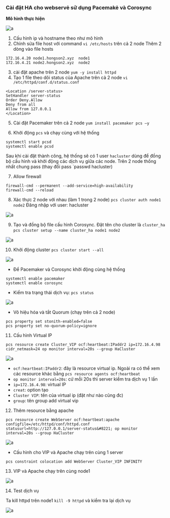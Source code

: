 ### Cài đặt HA cho webservẻ sử dụng Pacemakẻ và Corosync

**Mô hình thực hiện**

![a](https://f5-zpcloud.zdn.vn/8376149909900620443/c33cc7051723d07d8932.jpg)

1. Cấu hình ip và hostname theo như mô hình 
2. Chỉnh sửa file host với command `vi /etc/hosts` trên cả 2 node
Thêm 2 dòng vào file hosts

```
172.16.4.20 node1.hongson2.xyz  node1
172.16.4.21 node2.hongson2.xyz  node2
```

3. cài đặt apache trên 2 node `yum -y install httpd`
4. Tạo 1 file theo dõi status của Apache trên cả 2 node
`vi /etc/httpd/conf.d/status.conf`

```
<Location /server-status>
SetHandler server-status
Order Deny.Allow
Deny from all
Allow from 127.0.0.1
</Location>
```

5. Cài đặt Pacemaker trên cả 2 node
`yum install pacemaker pcs –y`

6. Khởi động `pcs` và chạy cùng với hệ thống 

```
systemctl start pcsd
systemctl enable pcsd
```

Sau khi cài đặt thành công, hệ thống sẽ có 1 user `hacluster` dùng để đồng bộ cấu hình và khởi động các dịch vụ giữa các node. Trên 2 node thống nhất chung pass (thay đổi pass `passwd hacluster)

7. Allow firewall

```
firewall-cmd --permanent --add-service=high-availability
firewall-cmd --reload
```

8. Xác thực 2 node với nhau (làm 1 trong 2 node)
`pcs cluster auth node1 node2`
Đăng nhập với user: hacluster

![a](https://f6-zpcloud.zdn.vn/3733024225753945374/1a47504a396bfe35a77a.jpg)

9. Tạo và đồng bộ file cấu hình Corosync.
Đặt tên cho cluster là `cluster_ha`
`pcs cluster setup --name cluster_ha node1 node2`

![a](https://f5-zpcloud.zdn.vn/72120893101250573/6c3dc40259239e7dc732.jpg)

10. Khởi động cluster
`pcs cluster start --all`

![a](https://f6-zpcloud.zdn.vn/7776904571578159785/3fbe02ae868f41d1189e.jpg)

- Để Pacemaker và Corosync khởi động cùng hệ thống

```
systemctl enable pacemaker
systemctl enable corosync
```

- Kiểm tra trạng thái dịch vụ: `pcs status`

![a](https://f5-zpcloud.zdn.vn/2279264580229536487/89e87ae5a1c4669a3fd5.jpg)

- Vô hiệu hóa và tắt Quorum (chạy trên cả 2 node)

```
pcs property set stonith-enabled=false
pcs property set no-quorum-policy=ignore
```

11. Cấu hình Virtual IP

`pcs resource create Cluster_VIP ocf:heartbeat:IPaddr2 ip=172.16.4.98 cidr_netmask=24 op monitor interval=20s --group HaCluster`

![a](https://f6-zpcloud.zdn.vn/2054978639704630432/5ea1383ecd1f0a41530e.jpg)

- `ocf:heartbeat:IPaddr2`: đây là resource virtual ip. Ngoài ra có thể xem các resource khác bằng `pcs resource agents ocf:heartbeat`
- `op monitor interval=20s`: cứ mỗi 20s thì server kiểm tra dịch vụ 1 lần
- `ip=172.16.4.98`: virtual IP
- `creat`: option tạo
- `Cluster VIP`: tên của virtual ip (đặt như nào cũng đc)
- `group`: tên group add virtual vip

12. Thêm resource bằng apache

```
pcs resource create WebServer ocf:heartbeat:apache configfile=/etc/httpd/conf/httpd.conf statusurl=http://127.0.0.1/server-status&#8221; op monitor interval=20s --group HaCluster
```

![a](https://f5-zpcloud.zdn.vn/295818376548294615/64120066584a9f14c65b.jpg)

- Cấu hình cho VIP và Apache chạy trên cùng 1 server 

`pcs constraint colocation add WebServer Cluster_VIP INFINITY`

13. VIP và Apache chạy trên cùng node1

![a](https://f6-zpcloud.zdn.vn/2955485999204625198/ec8448d4b8f87fa626e9.jpg)

14. Test dịch vụ

Ta kill httpd trên node1 `kill -9 httpd` và kiểm tra lại dịch vụ

![a](https://f6-zpcloud.zdn.vn/1579663189356426275/2ad6007a7d55ba0be344.jpg)

